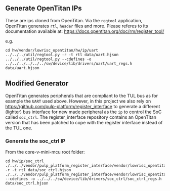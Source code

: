 ## Generate OpenTitan IPs

These are ips cloned from OpenTitan.
Via the `regtool` application, OpenTitan generates `rtl`, `header` files and more.
Please referes to its documentation available at: https://docs.opentitan.org/doc/rm/register_tool/

e.g.

```
cd hw/vendor/lowrisc_opentitan/hw/ip/uart
../../../util/regtool.py -r -t rtl data/uart.hjson
../../../util/regtool.py --cdefines -o ../../../../../../sw/device/lib/drivers/uart/uart_regs.h  data/uart.hjson
```


## Modified Generator

OpenTitan generates peripherals that are compliant to the TUL bus as for example the `UART` used above.
However, in this project we also rely on https://github.com/pulp-platform/register_interface
to generate a different (lighter) bus interface for new made peripheral as the `ip` to control the SoC called `soc_ctrl`. The register_interface repository contains an OpenTitan
version that has been patched to cope with the register interface instead of the TUL one.

### Generate the soc_ctrl IP

From the core-v-mini-mcu root folder:

```
cd hw/ip/soc_ctrl
./../../vendor/pulp_platform_register_interface/vendor/lowrisc_opentitan/util/regtool.py -r -t rtl data/soc_ctrl.hjson
./../../vendor/pulp_platform_register_interface/vendor/lowrisc_opentitan/util/regtool.py --cdefines -o ../../../sw/device/lib/drivers/soc_ctrl/soc_ctrl_regs.h data/soc_ctrl.hjson
```

